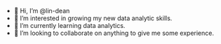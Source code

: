 - 👋 Hi, I’m @lin-dean
- 👀 I’m interested in growing my new data analytic skills.
- 🌱 I’m currently learning data analytics.
- 💞️ I’m looking to collaborate on anything to give me some experience. 

<!---
lin-dean/lin-dean is a ✨ special ✨ repository because its `README.md` (this file) appears on your GitHub profile.
You can click the Preview link to take a look at your changes.
--->
